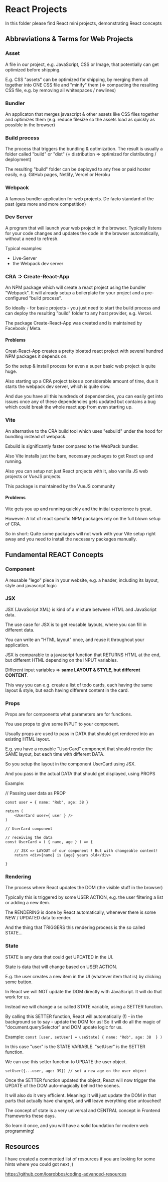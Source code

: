 # React Projects

In this folder please find React mini projects, demonstrating React concepts

## Abbreviations & Terms for Web Projects

### Asset

A file in our project, e.g. JavaScript, CSS or Image, that potentially can get optimized before shipping.

E.g. CSS "assets" can be optimized for shipping, by merging them all together into ONE CSS file and "minify" them (=> compacting the resulting CSS file, e.g. by removing all whitespaces / newlines)

### Bundler

An applicaton that merges javascript & other assets like CSS files together and optimizes them (e.g. reduce filesize so the assets load as quickly as possible in the browser)

### Build process

The process that triggers the bundling & optimization. The result is usually a folder called "build" or "dist" (= distribution => optimized for distributing / deployment)

The resulting "build" folder can be deployed to any free or paid hoster easily, e.g. GitHub pages, Netlify, Vercel or Heroku

### Webpack

A famous bundler application for web projects. De facto standard of the past (gets more and more competition)

### Dev Server

A program that will launch your web project in the browser. Typically listens for your code changes and updates the code in the browser automatically, without a need to refresh.

Typical examples: 
- Live-Server
- the Webpack dev server

### CRA => Create-React-App

An NPM package which will create a react project using the bundler "Webpack". It will already setup a boilerplate for your project and a pre-configured "build process". 

So ideally - for basic projects - you just need to start the build process and can deploy the resulting "build" folder to any host provider, e.g. Vercel.

The package Create-React-App was created and is maintained by Facebook / Meta.

#### Problems

Creat-React-App creates a pretty bloated react project with several hundred NPM packages it depends on. 

So the setup & install process for even a super basic web project is quite huge. 

Also starting up a CRA project takes a considerable amount of time, due it starts the webpack dev server, which is quite slow.

And due you have all this hundreds of dependencies, you can easily get into issues once any of these dependencies gets updated but contains a bug which could break the whole react app from even starting up.


### Vite

An alternative to the CRA build tool which uses "esbuild" under the hood for bundling instead of webpack. 

Esbuild is significantly faster compared to the WebPack bundler.

Also Vite installs just the bare, necessary packages to get React up and running.

Also you can setup not just React projects with it, also vanilla JS web projects or VueJS projects.

This package is maintained by the VueJS community

#### Problems

Vite gets you up and running quickly and the initial experience is great.

However: A lot of react specific NPM packages rely on the full blown setup of CRA.

So in short: Quite some packages will not work with your Vite setup right away and you need to install the necessary packages manually.



## Fundamental REACT Concepts

### Component

A reusable "lego" piece in your website, e.g. a header, including its layout, style and javascript logic

### JSX

JSX (JavaScript XML) is kind of a mixture between HTML and JavaScript data.

The use case for JSX is to get reusable layouts, where you can fill in different data.

You can write an "HTML layout" once, and reuse it throughout your application.

JSX is comparable to a javascript function that RETURNS HTML at the end, but different HTML depending on the INPUT variables. 

Different input variables => <b>same LAYOUT & STYLE, but different CONTENT</b>. 

This way you can e.g. create a list of todo cards, each having the same layout & style, but each having different content in the card.


### Props

Props are for components what parameters are for functions. 

You use props to give some INPUT to your component. 

Usually props are used to pass in DATA that should get rendered into an existing HTML layout.

E.g. you have a reusable "UserCard" component that should render the SAME layout, but each time with different DATA.

So you setup the layout in the component UserCard using JSX.

And you pass in the actual DATA that should get displayed, using PROPS

Example: 

// Passing user data as PROP

```
const user = { name: "Rob", age: 38 }

return (
	<UserCard user={ user } />
)
```

```
// UserCard component

// receiving the data
const UserCard = ( { name, age } ) => {

	// JSX => LAYOUT of our component ! But with changeable content! 
	return <div>{name} is {age} years old</div>

}
```


### Rendering

The process where React updates the DOM (the visible stuff in the browser)

Typically this is triggered by some USER ACTION, e.g. the user filtering a list or adding a new item.

The RENDERING is done by React automatically, whenever there is some NEW / UPDATED data to render.

And the thing that TRIGGERS this rendering process is the so called STATE...


### State

STATE is any data that could get UPDATED in the UI.

State is data that will change based on USER ACTION.

E.g. the user creates a new item in the UI (whatever item that is) by clicking some button.

In React we will NOT update the DOM directly with JavaScript. It will do that work for us.

Instead we will change a so called STATE variable, using a SETTER function. 

By calling this SETTER function, React will automatically (!) - in the background so to say - update the DOM for us! So it will do all the magic of "document.querySelector" and DOM update logic for us. 

Example: 
`const [user, setUser] = useState( { name: "Rob", age: 38  } )` 

In this case "user" is the STATE VARIABLE. "setUser" is the SETTER function.

We can use this setter function to UPDATE the user object. 

`setUser({...user, age: 39}) // set a new age on the user object`

Once the SETTER function updated the object, React will now trigger the UPDATE of the DOM auto-magically behind the scenes.

It will also do it very efficient. Meaning: It will just update the DOM in that parts that actually have changed, and will leave everything else untouched!

The concept of state is a very universal and CENTRAL concept in Frontend Frameworks these days.

So learn it once, and you will have a solid foundation for modern web programming!


## Resources

I have created a commented list of resources if you are looking for some hints where you could got next ;)

https://github.com/losrobbos/coding-advanced-resources


